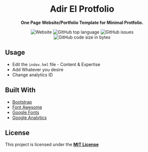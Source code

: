 <div align="center">
<h1>Adir El Protfolio</h1>

<strong>One Page Website/Portfolio Template for Minimal Protfolio.</strong>

<img alt="Website" src="https://img.shields.io/website?style=flat-square&url=https://adirel.github.io">
<img alt="GitHub top language" src="https://img.shields.io/badge/License-MIT-yellow.svg">
<img alt="GitHub issues" src="https://img.shields.io/github/issues/adirel/adirel.github.io">
<img alt="GitHub code size in bytes" src="https://img.shields.io/github/languages/code-size/adirel/adirel.github.io">
</div>

## Usage
* Edit the `index.hml` file - Content & Expertise
* Add Whatever you desire
* Change analytics ID

## Built With

* [Bootstrap](https://getbootstrap.com/)
* [Font Awesome](https://fontawesome.com/)
* [Google Fonts](https://fonts.googleapis.com/)
* [Google Analytics](https://analytics.google.com/)

## License

This project is licensed under the [**MIT License**](https://github.com/adirel/adirel.github.io/blob/master/LICENSE) 
